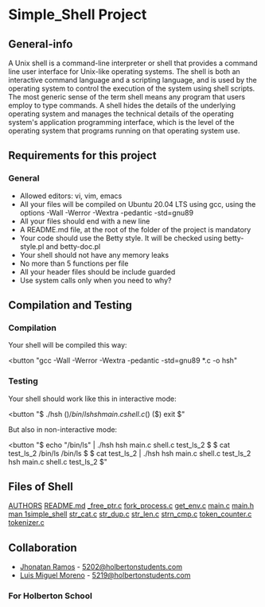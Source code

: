 <h1>Simple_Shell Project</h1>

<h2>General-info</h2>

<p>A Unix shell is a command-line interpreter or shell that provides a command line user interface for Unix-like operating systems. The shell is both an interactive command language and a scripting language, and is used by the operating system to control the execution of the system using shell scripts. The most generic sense of the term shell means any program that users employ to type commands. A shell hides the details of the underlying operating system and manages the technical details of the operating system's application programming interface, which is the level of the operating system that programs running on that operating system use.</p>

<h2>Requirements for this project</h2>

<h3>General</h3>

- Allowed editors: vi, vim, emacs
- All your files will be compiled on Ubuntu 20.04 LTS using gcc, using the options -Wall -Werror -Wextra -pedantic -std=gnu89
- All your files should end with a new line
- A README.md file, at the root of the folder of the project is mandatory
- Your code should use the Betty style. It will be checked using betty-style.pl and betty-doc.pl
- Your shell should not have any memory leaks
- No more than 5 functions per file
- All your header files should be include guarded
- Use system calls only when you need to why?

<h2>Compilation and Testing</h2>

<h3>Compilation</h3>

<p>Your shell will be compiled this way:</p>

<button "gcc -Wall -Werror -Wextra -pedantic -std=gnu89 *.c -o hsh"</button>

<h3>Testing</h3>

<p>Your shell should work like this in interactive mode:</p>

<button
"$ ./hsh
($) /bin/ls
hsh main.c shell.c
($)
($) exit
$"
</button>

<p>But also in non-interactive mode:</p>

<button
"$ echo "/bin/ls" | ./hsh
hsh main.c shell.c test_ls_2
$
$ cat test_ls_2
/bin/ls
/bin/ls
$
$ cat test_ls_2 | ./hsh
hsh main.c shell.c test_ls_2
hsh main.c shell.c test_ls_2
$"
</button>

<h2>Files of Shell</h2>

<a href="https://github.com/miguel5219/holbertonschool-simple_shell/blob/master/AUTHORS">AUTHORS</a>
<a href="https://github.com/miguel5219/holbertonschool-simple_shell/blob/master/README.md">README.md</a>
<a href="https://github.com/miguel5219/holbertonschool-simple_shell/blob/master/_free_ptr.c">_free_ptr.c</a>
<a href="https://github.com/miguel5219/holbertonschool-simple_shell/blob/master/fork_process.c">fork_process.c</a>
<a href="https://github.com/miguel5219/holbertonschool-simple_shell/blob/master/get_env.c">get_env.c</a>
<a href="https://github.com/miguel5219/holbertonschool-simple_shell/blob/master/main.c">main.c</a>
<a href="https://github.com/miguel5219/holbertonschool-simple_shell/blob/master/main.h">main.h</a>
<a href="https://github.com/miguel5219/holbertonschool-simple_shell/blob/master/man_1_simple_shell">man	1simple_shell</a>
<a href="https://github.com/miguel5219/holbertonschool-simple_shell/blob/master/str_cat.c">str_cat.c</a>
<a href="https://github.com/miguel5219/holbertonschool-simple_shell/blob/master/str_dup.c">str_dup.c</a>
<a href="https://github.com/miguel5219/holbertonschool-simple_shell/blob/master/str_len.c">str_len.c</a>
<a href="https://github.com/miguel5219/holbertonschool-simple_shell/blob/master/strn_cmp.c">strn_cmp.c</a>
<a href="https://github.com/miguel5219/holbertonschool-simple_shell/blob/master/token_counter.c">token_counter.c</a>
<a href="https://github.com/miguel5219/holbertonschool-simple_shell/blob/master/tokenizer.c">tokenizer.c</a>

<h2>Collaboration</h2>

- <a href="https://github.com/TATTANRAM0X">Jhonatan Ramos</a> - 5202@holbertonstudents.com
- <a href="https://github.com/miguel5219">Luis Miguel Moreno</a> - 5219@holbertonstudents.com

<h3>For Holberton School</h3>


























